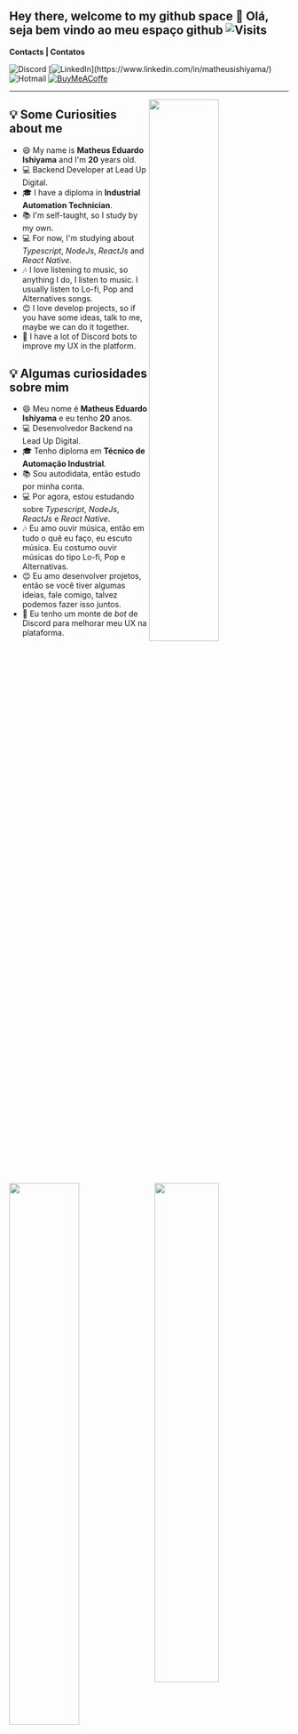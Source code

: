 ## Hey there, welcome to my github space 👋 Olá, seja bem vindo ao meu espaço github ![Visits](https://visitor-badge.laobi.icu/badge?page_id=MatheusIshiyama.MatheusIshiyama)

**Contacts | Contatos**

![Discord](https://img.shields.io/badge/-Matheus_Ishiyama%234401-7289da?style=for-the-badge&logo=Discord&logoColor=white "Matheus Ishiyama#4401")
[![LinkedIn](https://img.shields.io/badge/-Matheus_Ishiyama-0a66c2?style=for-the-badge&logo=Linkedin "https://www.linkedin.com/in/matheusishiyama")](https://www.linkedin.com/in/matheusishiyama/)
![Hotmail](https://img.shields.io/badge/-matheus.ishiyama@outlook.com-0078D4?style=for-the-badge&logo=microsoft "matheus.ishiyama@outlook.com")
[![BuyMeACoffe](https://img.shields.io/badge/-Buy_me_a_coffe-FFDD00?style=for-the-badge&logo=buy-me-a-coffee&logoColor=black)](https://www.buymeacoffee.com/MatheusIshiyama)

---

<img align="right" src="https://i.pinimg.com/originals/7c/f5/d9/7cf5d95ac563cb1688f99f23019de969.gif" width="50%">

## 💡 Some Curiosities about me

- 😄 My name is **Matheus Eduardo Ishiyama** and I'm **20** years old.
- 💻 Backend Developer at Lead Up Digital.
- 🎓 I have a diploma in **Industrial Automation Technician**.
- 📚 I'm self-taught, so I study by my own.
- 💻 For now, I'm studying about _Typescript_, _NodeJs_, _ReactJs_ and _React Native_.
- 🎶 I love listening to music, so anything I do, I listen to music. I usually listen to Lo-fi, Pop and Alternatives songs.
- 😊 I love develop projects, so if you have some ideas, talk to me, maybe we can do it together.
- 🤖 I have a lot of Discord bots to improve my UX in the platform.

<img align="left" src="https://bipedepop.files.wordpress.com/2018/08/bc3adpede-pop-para-reflexc3a3o-e-relaxamento-conhec3a7a-lofi-hip-hop-um-estilo-para-introspectividade-e-para-vida-2.gif" width="50%">

<p align="right">
  
## 💡 Algumas curiosidades sobre mim

- 😄 Meu nome é **Matheus Eduardo Ishiyama** e eu tenho **20** anos.
- 💻 Desenvolvedor Backend na Lead Up Digital.
- 🎓 Tenho diploma em **Técnico de Automação Industrial**.
- 📚 Sou autodidata, então estudo por minha conta.
- 💻 Por agora, estou estudando sobre _Typescript_, _NodeJs_, _ReactJs_ e _React Native_.
- 🎶 Eu amo ouvir música, então em tudo o quê eu faço, eu escuto música. Eu costumo ouvir músicas do tipo Lo-fi, Pop e Alternativas.
- 😊 Eu amo desenvolver projetos, então se você tiver algumas ideias, fale comigo, talvez podemos fazer isso juntos.
- 🤖 Eu tenho um monte de _bot_ de Discord para melhorar meu UX na plataforma.

</p>

<img align="right" src="https://github-readme-streak-stats.herokuapp.com/?user=MatheusIshiyama&theme=algolia" width="48%" />
<img src="https://github-readme-stats.vercel.app/api?username=matheusishiyama&count_private&include_all_commits=true&show_icons=true&theme=algolia" width="48%" />

---

<img align="right" src="https://github-readme-stats.vercel.app/api/top-langs/?username=matheusishiyama&layout=compact&langs_count=8&hide=jupyter%20notebook&theme=algolia" width="40%" />

### 🚀 Tecnologies and 🧰 Tools

![JavaScript](https://img.shields.io/badge/-JAVASCRIPT-F7DF1E?style=for-the-badge&logo=javascript&logoColor=black "Javascript")
![Typescript](https://img.shields.io/badge/-Typescript-1572B6?style=for-the-badge&logo=typescript&logoColor=white "Typescript")
![Node.js](https://img.shields.io/badge/-Node.js-339933?style=for-the-badge&logo=Node.js&logoColor=white "Node.js")
![MongoDB](https://img.shields.io/badge/-MongoDB-47A248?style=for-the-badge&logo=mongodb&logoColor=white "MongoDB")
![PostgreSQL](https://img.shields.io/badge/-PostgreSQL-316192?style=for-the-badge&logo=Postgresql&logoColor=white "Postgre SQL")
![SQLite](https://img.shields.io/badge/-SQLite-03BAFC?style=for-the-badge&logo=sqlite&logoColor=white "SQLite")
![Discord.js](https://img.shields.io/badge/-Discord.js-7289da?style=for-the-badge&logo=Discord&logoColor=white "Discord.js")
![HTML5](https://img.shields.io/badge/-HTML5-E34F26?style=for-the-badge&logo=html5&logoColor=white "HTML5")
![CSS3](https://img.shields.io/badge/-CSS3-1572B6?style=for-the-badge&logo=css3 "CSS3")
![SASS](https://img.shields.io/badge/-SASS-BF4080?style=for-the-badge&logo=sass&logoColor=white "SASS")
![Next.js](https://img.shields.io/badge/-Next.js-000000?style=for-the-badge&logo=next.js&logoColor=white "Next.js")
![Expo](https://img.shields.io/badge/-Expo-000000?style=for-the-badge&logo=Expo "Expo")
![React](https://img.shields.io/badge/-React-20232A?style=for-the-badge&logo=react&logoColor=61DAFB "React")
![ReactNative](https://img.shields.io/badge/-React_Native-20232A?style=for-the-badge&logo=react&logoColor=61DAFB "React Native")
![Flutter](https://img.shields.io/badge/-Flutter-1572B6?style=for-the-badge&logo=flutter "Flutter")
![Dart](https://img.shields.io/badge/-Dart-0390fc?style=for-the-badge&logo=dart "Dart")
![Arduino](https://img.shields.io/badge/-Arduino-008184?style=for-the-badge&logo=Arduino&logoColor=white "Arduino")
![C](https://img.shields.io/badge/-C-blue?style=for-the-badge&logo=C&logoColor=white)
![Jest](https://img.shields.io/badge/-Jest-fa383e?style=for-the-badge&logo=jest&logoColor=white "Jest")
![Jenkins](https://img.shields.io/badge/-Jenkins-d24939?style=for-the-badge&logo=jenkins&logoColor=white "Jenkins")
![Docker](https://img.shields.io/badge/-Docker-2496ed?style=for-the-badge&logo=docker&logoColor=white "Docker")
![SonarQube](https://img.shields.io/badge/-SonarQube-4C9BD6?style=for-the-badge&logo=sonarqube&logoColor=white "SonarQube")

### 🔭 Studying & Interests | Estudando & Interesses

![Node.js](https://img.shields.io/badge/-Node.js-339933?style=for-the-badge&logo=Node.js&logoColor=white "Node.js")
![Typescript](https://img.shields.io/badge/-Typescript-1572B6?style=for-the-badge&logo=typescript&logoColor=white "Typescript")
![Next.js](https://img.shields.io/badge/-Next.js-000000?style=for-the-badge&logo=next.js&logoColor=white "Next.js")
![React](https://img.shields.io/badge/-React-1572B6?style=for-the-badge&logo=react&logoColor=white "React")
![SASS](https://img.shields.io/badge/-SASS-BF4080?style=for-the-badge&logo=sass&logoColor=white "SASS")
![Python](https://img.shields.io/badge/-Python-2b5b84?style=for-the-badge&logo=Python&logoColor=white)
